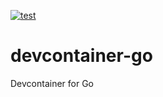 [![test](https://github.com/ks6088ts-labs/devcontainer-go/workflows/test/badge.svg)](https://github.com/ks6088ts-labs/devcontainer-go/actions/workflows/test.yml)

# devcontainer-go
Devcontainer for Go
